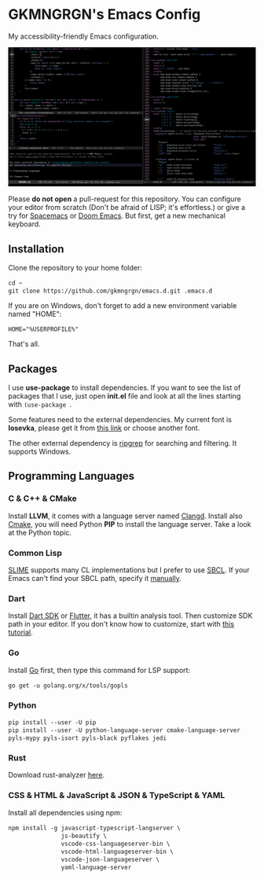 # GKMNGRGN's Emacs Config

My accessibility-friendly Emacs configuration.

![](data/interface.png)

Please **do not open** a pull-request for this repository. You can configure your editor from scratch (Don't be afraid of LISP; it's effortless.) or give a try for [Spacemacs][1] or [Doom Emacs][2]. But first, get a new mechanical keyboard.

## Installation

Clone the repository to your home folder:

```
cd ~
git clone https://github.com/gkmngrgn/emacs.d.git .emacs.d
```

If you are on Windows, don't forget to add a new environment variable named "HOME":

```
HOME="%USERPROFILE%"
```

That's all.

## Packages

I use **use-package** to install dependencies. If you want to see the list of packages that I use, just open **init.el** file and look at all the lines starting with `(use-package `.

Some features need to the external dependencies. My current font is **Iosevka**, please get it from [this link][3] or choose another font.

The other external dependency is [ripgrep][4] for searching and filtering. It supports Windows.

## Programming Languages

### C & C++ & CMake

Install **LLVM**, it comes with a language server named [Clangd][5]. Install also [Cmake][6], you will need Python **PIP** to install the language server. Take a look at the Python topic.

### Common Lisp

[SLIME][7] supports many CL implementations but I prefer to use [SBCL][8]. If your Emacs can't find your SBCL path, specify it [manually][9].

### Dart

Install [Dart SDK][10] or [Flutter][11], it has a builtin analysis tool. Then customize SDK path in your editor. If you don't know how to customize, start with [this tutorial][12].

### Go

Install [Go][13] first, then type this command for LSP support:

```
go get -u golang.org/x/tools/gopls
```

### Python

```shell
pip install --user -U pip
pip install --user -U python-language-server cmake-language-server pyls-mypy pyls-isort pyls-black pyflakes jedi
```

### Rust

Download rust-analyzer [here][14].


### CSS & HTML & JavaScript & JSON & TypeScript & YAML

Install all dependencies using npm:

```
npm install -g javascript-typescript-langserver \
               js-beautify \
               vscode-css-languageserver-bin \
               vscode-html-languageserver-bin \
               vscode-json-languageserver \
               yaml-language-server
```

[1]: https://www.spacemacs.org/
[2]: https://github.com/hlissner/doom-emacs
[3]: https://typeof.net/Iosevka/
[4]: https://github.com/BurntSushi/ripgrep/
[5]: https://clangd.llvm.org/
[6]: https://cmake.org/download/
[7]: https://common-lisp.net/project/slime/
[8]: http://www.sbcl.org/
[9]: http://ergoemacs.org/emacs/emacs_custom_system.html
[10]: https://dart.dev/
[11]: https://flutter.dev/
[12]: http://ergoemacs.org/emacs/emacs_custom_system.html
[13]: https://go.dev/
[14]: https://github.com/rust-analyzer/rust-analyzer/releases
